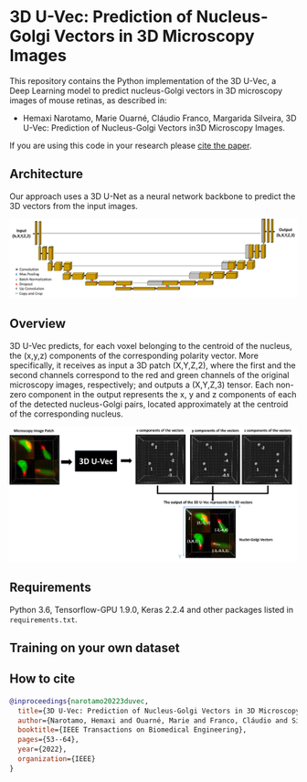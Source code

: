 # 3D U-Vec: Prediction of Nucleus-Golgi Vectors in 3D Microscopy Images



This repository contains the Python implementation of the 3D U-Vec, a Deep Learning model to predict nucleus-Golgi vectors in 3D microscopy images of mouse retinas, as described in: 

- Hemaxi Narotamo, Marie Ouarné, Cláudio Franco, Margarida Silveira, 3D U-Vec: Prediction of Nucleus-Golgi Vectors in3D Microscopy Images.

If you are using this code in your research please [cite the paper](#how-to-cite).

## Architecture

Our approach uses a 3D U-Net as a neural network backbone to predict the 3D vectors from the input images.

![](https://github.com/HemaxiN/3D_U-Vec/blob/main/images/overviewa.png)

## Overview

3D U-Vec predicts, for each voxel belonging to the centroid of the nucleus, the (x,y,z) components of the corresponding polarity vector. More specifically, it receives as input a 3D patch (X,Y,Z,2), where the first and the second channels correspond to the red and green channels of the original microscopy images, respectively; and outputs a (X,Y,Z,3) tensor. Each non-zero component in the output represents the x, y and z components of each of the detected nucleus-Golgi pairs, located approximately at the centroid of the corresponding nucleus.

![](https://github.com/HemaxiN/3D_U-Vec/blob/main/images/overview.png)

## Requirements

Python 3.6, Tensorflow-GPU 1.9.0, Keras 2.2.4 and other packages listed in `requirements.txt`.

## Training on your own dataset



## How to cite
```bibtex
@inproceedings{narotamo20223duvec,
  title={3D U-Vec: Prediction of Nucleus-Golgi Vectors in 3D Microscopy Images},
  author={Narotamo, Hemaxi and Ouarné, Marie and Franco, Cláudio and Silveira, Margarida},
  booktitle={IEEE Transactions on Biomedical Engineering},
  pages={53--64},
  year={2022},
  organization={IEEE}
}
```

